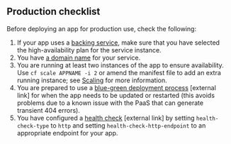 ## Production checklist

Before deploying an app for production use, check the following:

1. If your app uses a [backing service](/#deploy-a-backing-or-routing-service), make sure that you have selected the high-availability plan for the service instance.
1. You have [a domain name](https://www.gov.uk/service-manual/technology/get-a-domain-name) for your service.
1. You are running at least two instances of the app to ensure availability. Use ``cf scale APPNAME -i 2`` or amend the manifest file to add an extra running instance; see [Scaling](/#scaling) for more information.
1. You are prepared to use a [blue-green deployment process](https://docs.cloudfoundry.org/devguide/deploy-apps/blue-green.html) [external link] for when the app needs to be updated or restarted (this avoids problems due to a known issue with the PaaS that can generate transient 404 errors).
1. You have configured a [health check](https://docs.cloudfoundry.org/devguide/deploy-apps/healthchecks.html) [external link] by setting `health-check-type` to `http` and setting `health-check-http-endpoint` to an appropriate endpoint for your app.
